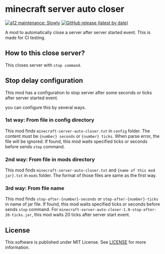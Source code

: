 # minecraft server auto closer
[![a12 maintenance: Slowly](https://api.anatawa12.com/short/a12-slowly-svg)](https://api.anatawa12.com/short/a12-slowly-doc)
[![GitHub release (latest by date)](https://img.shields.io/github/v/release/anatawa12/minecraft-server-auto-closer)](https://github.com/anatawa12/minecraft-server-auto-closer/releases/latest)

A mod to automatically close a server after
server started event. This is made for CI testing.

## How to this close server?

This closes server with ``stop command``.

## Stop delay configuration

This mod has a configuration to stop server after 
some seconds or ticks after server started event.

you can configure this by several ways.

### 1st way: From file in config directory

This mod finds `minecraft-server-auto-closer.txt`
in `config` folder. The content must be `{number} seconds`
or `{number} ticks`. When parse error, the file
will be ignored.
If found, this mod waits specified ticks or seconds
before sends `stop` command.

### 2nd way: From file in mods directory

This mod finds `minecraft-server-auto-closer.txt`
and `{name of this mod jar}.txt` in `mods` folder.
The format of those files are same as the first way.

### 3rd way: From file name

This mod finds `stop-after-{number}-seconds` or
`stop-after-{number}-ticks` in name of jar file.
If found, this mod waits specified ticks or seconds
before sends `stop` command.
For `minecraft-server-auto-closer-1.0-stop-after-20-ticks.jar`,
this mod waits 20 ticks after server start event.

## License

This software is published under MIT License.
See [LICENSE](LICENSE) for more information.
